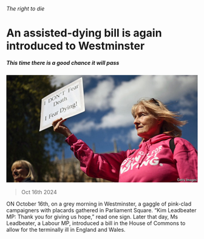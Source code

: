 ###### The right to die

# An assisted-dying bill is again introduced to Westminster 

##### This time there is a good chance it will pass 

![image](images/20241019_BRP504.jpg) 

> Oct 16th 2024 

ON October 16th, on a grey morning in Westminster, a gaggle of pink-clad campaigners with placards gathered in Parliament Square. “Kim Leadbeater MP: Thank you for giving us hope,” read one sign. Later that day, Ms Leadbeater, a Labour MP, introduced a bill in the House of Commons to allow  for the terminally ill in England and Wales. 

